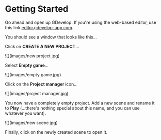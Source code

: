# Getting Started

Go ahead and open up GDevelop. If you're using the web-based editor, use this link [editor.gdevelop-app.com](https://editor.gdevelop-app.com).

You should see a window that looks like this...

Click on **CREATE A NEW PROJECT**...

![](images/new project.jpg)

Select **Empty game**...

![](images/empty game.jpg)

Click on the **Project manager** icon...

![](images/project manager.jpg)

You now have a completely empty project. Add a new scene and rename it to **Play** (...there's nothing special about this name, and you can use whatever you want).

![](images/new scene.jpg)

Finally, click on the newly created scene to open it.